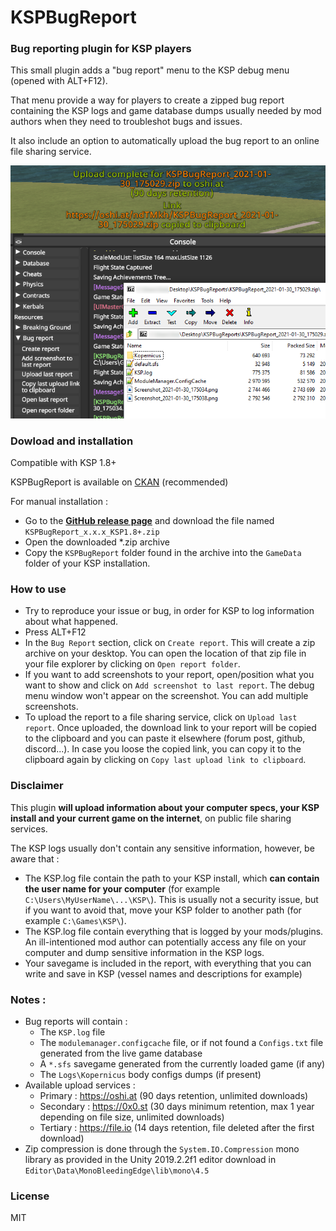 # KSPBugReport

### Bug reporting plugin for KSP players

This small plugin adds a "bug report" menu to the KSP debug menu (opened with ALT+F12). 

That menu provide a way for players to create a zipped bug report containing the KSP logs and game database dumps usually needed by mod authors when they need to troubleshot bugs and issues. 

It also include an option to automatically upload the bug report to an online file sharing service.

![screenshot](https://github.com/HarmonyKSP/KSPBugReport/raw/master/Screenshot.png)

### Dowload and installation

Compatible with KSP 1.8+

KSPBugReport is available on [CKAN](https://github.com/KSP-CKAN/CKAN) (recommended)

For manual installation :

- Go to the **[GitHub release page](https://github.com/KSPModdingLibs/KSPBugReport/releases)** and download the file named `KSPBugReport_x.x.x_KSP1.8+.zip`
- Open the downloaded *.zip archive
- Copy the `KSPBugReport` folder found in the archive into the `GameData` folder of your KSP installation.

### How to use

- Try to reproduce your issue or bug, in order for KSP to log information about what happened.
- Press ALT+F12
- In the `Bug Report` section, click on `Create report`. This will create a zip archive on your desktop. You can open the location of that zip file in your file explorer by clicking on `Open report folder`.
- If you want to add screenshots to your report, open/position what you want to show and click on `Add screenshot to last report`. The debug menu window won't appear on the screenshot. You can add multiple screenshots.
- To upload the report to a file sharing service, click on `Upload last report`. Once uploaded, the download link to your report will be copied to the clipboard and you can paste it elsewhere (forum post, github, discord...). In case you loose the copied link, you can copy it to the clipboard again by clicking on `Copy last upload link to clipboard`.

### Disclaimer

This plugin **will upload information about your computer specs, your KSP install and your current game on the internet**, on public file sharing services. 

The KSP logs usually don't contain any sensitive information, however, be aware that :
- The KSP.log file contain the path to your KSP install, which **can contain the user name for your computer** (for example `C:\Users\MyUserName\...\KSP\`). This is usually not a security issue, but if you want to avoid that, move your KSP folder to another path (for example `C:\Games\KSP\`).
- The KSP.log file contain everything that is logged by your mods/plugins. An ill-intentioned mod author can potentially access any file on your computer and dump sensitive information in the KSP logs.
- Your savegame is included in the report, with everything that you can write and save in KSP (vessel names and descriptions for example)

### Notes :

- Bug reports will contain :
  - The `KSP.log` file
  - The `modulemanager.configcache` file, or if not found a `Configs.txt` file generated from the live game database
  - A `*.sfs` savegame generated from the currently loaded game (if any)
  - The `Logs\Kopernicus` body configs dumps (if present)
- Available upload services :
  - Primary : https://oshi.at (90 days retention, unlimited downloads)
  - Secondary : https://0x0.st (30 days minimum retention, max 1 year depending on file size, unlimited downloads)
  - Tertiary : https://file.io (14 days retention, file deleted after the first download)
- Zip compression is done through the `System.IO.Compression` mono library as provided in the Unity 2019.2.2f1 editor download in `Editor\Data\MonoBleedingEdge\lib\mono\4.5`

### License
MIT
